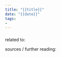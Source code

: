 ```yaml
---
title: "{{title}}"
date: "{{date}}"
tags:
- 
---
```


###


related to:

sources / further reading:


